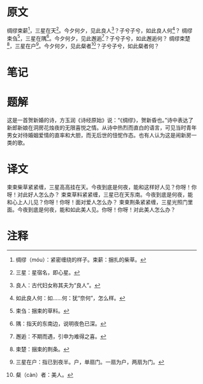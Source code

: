 # 原文
绸缪束薪[^1]，三星在天[^2]。今夕何夕，见此良人[^3]？子兮子兮，如此良人何[^4]？
绸缪束刍[^5]，三星在隅[^6]。今夕何夕，见此邂逅[^7]？子兮子兮，如此邂逅何？
绸缪束楚[^8]，三星在户[^9]。今夕何夕，见此粲者[^10]？子兮子兮，如此粲者何？
# 笔记

# 题解
这是一首贺新婚的诗，方玉润《诗经原始》说：“《绸缪》，贺新昏也。”诗中表达了新郎新娘在洞房花烛夜的无限喜悦之情。从诗中热烈而直白的语言，可见当时青年男女对待婚姻爱情的直率和大胆，而无后世的忸怩作态。也有人认为这是闹新房一类的歌。
# 译文
束束柴草紧紧缠，三星高高挂在天。今夜到底是何夜，能和这样好人见？你呀！你呀！对此好人怎么办？
束束草料紧紧缠，三星已在天东南。今夜到底是何夜，能和心上人儿见？你呀！你呀！面对爱人怎么办？
束束荆条紧紧缠，三星光照门里面。今夜到底是何夜，能和如此美人见。你呀！你呀！对此美人怎么办？
# 注释

[^1]: 绸缪（móu）：紧密缠绕的样子。束薪：捆扎的柴草。
[^2]: 三星：星宿名，即心星。
[^3]: 良人：古代妇女称其夫为“良人”。
[^4]: 如此良人何：如……何：犹“奈何”，怎么样。
[^5]: 束刍：捆束的草料。
[^6]: 隅：指天的东南边，说明夜色已深。
[^7]: 邂逅：不期而遇，引申为难得之喜。
[^8]: 束楚：捆束的荆条。
[^9]: 三星在户：指已到夜半。户，单扇门。一扇为户，两扇为门。
[^10]: 粲（càn）者：美人。